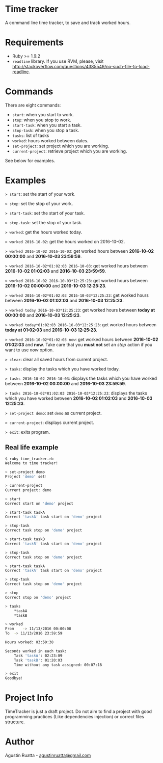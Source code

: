 # Time tracker

A command line time tracker, to save and track worked hours.

# Requirements
- Ruby >= 1.9.2
- `readline` library. If you use RVM, please, visit 
http://stackoverflow.com/questions/4385549/no-such-file-to-load-readline.

# Commands
There are eight commands:

- `start`: when you start to work.
- `stop`: when you stop to work.
- `start-task`: when you start a task.
- `stop-task`: when you stop a task.
- `tasks`: list of tasks
- `worked`: hours worked between dates.
- `set-project`: set project which you are working.
- `current-project`: retrieve project which you are working.

See below for examples.

# Examples

`> start`: set the start of your work.

`> stop`: set the stop of your work.

`> start-task`: set the start of your task.

`> stop-task`: set the stop of your task.

`> worked`: get the hours worked today.

`> worked 2016-10-02`: get the hours worked on 2016-10-02.

`> worked 2016-10-02 2016-10-03`: get worked hours between
 **2016-10-02 00:00:00** and **2016-10-03 23:59:59**.
 
`> worked 2016-10-02*01:02:03 2016-10-03`: get worked hours
between **2016-10-02 01:02:03** and **2016-10-03 23:59:59**.

`> worked 2016-10-02 2016-10-03*12:25:23`:
get worked hours between **2016-10-02 00:00:00** and **2016-10-03 12:25:23**.
 
`> worked 2016-10-02*01:02:03 2016-10-03*12:25:23`:
get worked hours between **2016-10-02 01:02:03** and **2016-10-03 12:25:23**.

`> worked today 2016-10-03*12:25:23`:
get worked hours between **today at 00:00:00** and **2016-10-03 12:25:23**.

`> worked today*01:02:03 2016-10-03*12:25:23`:
get worked hours between **today at 01:02:03** and **2016-10-03 12:25:23**.

`> worked 2016-10-02*01:02:03 now`:
get worked hours between **2016-10-02 01:02:03** and **now**. Take care
that you **must not** set an *stop* action if you want to use *now*
option.

`> clear`: clear all saved hours from current project.

`> tasks`: display the tasks which you have worked today.

`> tasks 2016-10-02 2016-10-03`: displays the tasks which you have
worked between **2016-10-02 00:00:00** and **2016-10-03 23:59:59**.

`> tasks 2016-10-02*01:02:03 2016-10-03*12:25:23`: displays the tasks 
which you have worked between **2016-10-02 01:02:03** and 
**2016-10-03 12:25:23**.

`> set-project demo`: set `demo` as current project.

`> current-project`: displays current project.

`> exit`: exits program.

## Real life example

```bash
$ ruby time_tracker.rb
Welcome to time tracker!

> set-project demo
Project 'demo' set!

> current-project
Current project: demo

> start
Correct start on 'demo' project

> start-task taskA
Correct 'taskA' task start on 'demo' project

> stop-task
Correct task stop on 'demo' project

> start-task taskB
Correct 'taskB' task start on 'demo' project

> stop-task
Correct task stop on 'demo' project

> start-task taskA
Correct 'taskA' task start on 'demo' project

> stop-task
Correct task stop on 'demo' project

> stop
Correct stop on 'demo' project

> tasks
    *taskA
    *taskB

> worked
From	-> 11/13/2016 00:00:00
To	-> 11/13/2016 23:59:59

Hours worked: 03:50:30

Seconds worked in each task:
	Task 'taskA': 02:23:09
	Task 'taskB': 01:20:03
	Time without any task assigned: 00:07:18

> exit
Goodbye!
```

# Project Info

TimeTracker is just a draft project. Do not aim to find a project
with good programming practices (Like dependencies injection) or 
correct files structure.

# Author

Agustín Ruatta - agustinruatta@gmail.com